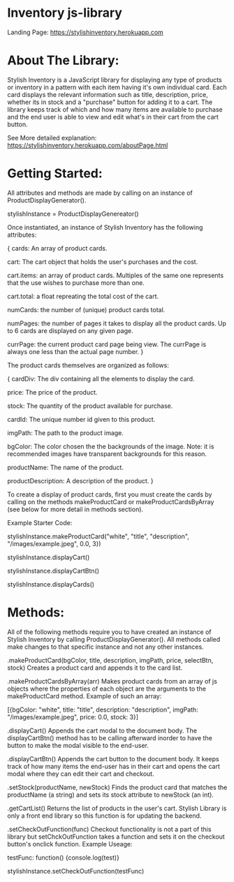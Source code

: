 # Inventory js-library
Landing Page: https://stylishinventory.herokuapp.com

About The Library:
======
Stylish Inventory is a JavaScript library for displaying any type of products or inventory in a pattern with each item having it's own individual card. Each card displays the relevant information such as title, description, price, whether its in stock and a "purchase" button for adding it to a cart. The library keeps track of which and how many items are available to purchase and the end user is able to view and edit what's in their cart from the cart button. 

See More detailed explanation: https://stylishinventory.herokuapp.com/aboutPage.html


Getting Started:
=======

All attributes and methods are made by calling on an instance of ProductDisplayGenerator().

stylishInstance = ProductDisplayGenereator()

Once instantiated, an instance of Stylish Inventory has the following attributes:

{
  cards: An array of product cards.
  
  cart: The cart object that holds the user's purchases and the cost.
  
  cart.items: an array of product cards. Multiples of the same one represents that the use wishes to purchase more than one.
  
  cart.total: a float repreating the total cost of the cart.
  
  numCards: the number of (unique) product cards total.
  
  numPages: the number of pages it takes to display all the product cards. Up to 6 cards are displayed on any given page.
  
  currPage: the current product card page being view. The currPage is always one less than the actual page number.
}

The product cards themselves are organized as follows:


{
  cardDiv: The div containing all the elements to display the card.
  
  price: The price of the product.
  
  stock: The quantity of the product available for purchase.
  
  cardId: The unique number id given to this product.
  
  imgPath: The path to the product image.
  
  bgColor: The color chosen the the backgrounds of the image. Note: it is recommended images have transparent backgrounds for this reason.
  
  productName: The name of the product.
  
  productDescription: A description of the product.
}



To create a display of product cards, first you must create the cards by calling on the methods makeProductCard or makeProductCardsByArray (see below for more detail in methods section).

Example Starter Code:

stylishInstance.makeProductCard("white", "title", "description", "/images/example.jpeg", 0.0, 3})

stylishInstance.displayCart()

stylishInstance.displayCartBtn()

stylishInstance.displayCards()





Methods:
=========

All of the following methods require you to have created an instance of Stylish Inventory by calling ProductDisplayGenerator(). All methods called make changes to that specific instance and not any other instances.


.makeProductCard(bgColor, title, description, imgPath, price, selectBtn, stock)
  Creates a product card and appends it to the card list.



.makeProductCardsByArray(arr)
Makes product cards from an array of js objects where the properties of each object are the arguments to the makeProductCard method.
Example of such an array:


[{bgColor: "white", title: "title", description: "description", imgPath: "/images/example.jpeg", price: 0.0, stock: 3}]



.displayCart()
Appends the cart modal to the document body. The displayCartBtn() method has to be calling afterward inorder to have the button to make the modal visible to the end-user.



.displayCartBtn()
Appends the cart button to the document body. It keeps track of how many items the end-user has in their cart and opens the cart modal where they can edit their cart and checkout.



.setStock(productName, newStock)
Finds the product card that matches the productName (a string) and sets its stock attribute to newStock (an int).



.getCartList()
Returns the list of products in the user's cart. Stylish Library is only a front end library so this function is for updating the backend.



.setCheckOutFunction(func)
Checkout functionality is not a part of this library but setChckOutFunction takes a function and sets it on the checkout button's onclick function.
Example Useage:
  
  
  
  testFunc: function() {console.log(test)}
  
  
  stylishInstance.setCheckOutFunction(testFunc)
